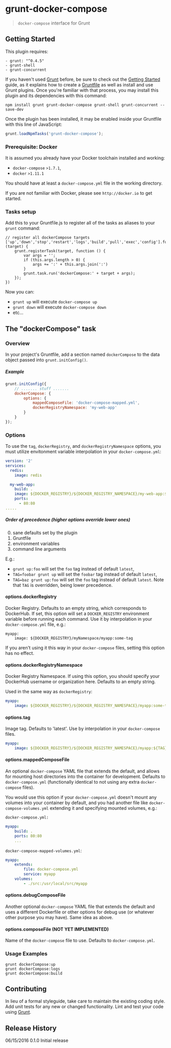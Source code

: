 # grunt-docker-compose

> `docker-compose` interface for Grunt

## Getting Started
This plugin requires:

	- grunt: "^0.4.5"
	- grunt-shell
	- grunt-concurrent

If you haven't used [Grunt](http://gruntjs.com/) before, be sure to check out the [Getting Started](http://gruntjs.com/getting-started) guide, as it explains how to create a [Gruntfile](http://gruntjs.com/sample-gruntfile) as well as install and use Grunt plugins. Once you're familiar with that process, you may install this plugin and its dependencies with this command:

```shell
npm install grunt grunt-docker-compose grunt-shell grunt-concurrent --save-dev
```

Once the plugin has been installed, it may be enabled inside your Gruntfile with this line of JavaScript:

```js
grunt.loadNpmTasks('grunt-docker-compose');
```

### Prerequisite: Docker
It is assumed you already have your Docker toolchain installed and working:

 - `docker-compose` `>1.7.1`, 
 - `docker` `>1.11.1`

You should have at least a `docker-compose.yml` file in the working directory.

If you are not familiar with Docker, please see `http://docker.io` to get started.

### Tasks setup
Add this to your Gruntfile.js to register all of the tasks as aliases to your `grunt` command:

	// register all dockerCompose targets
	['up','down','stop','restart','logs','build','pull','exec','config'].forEach(function (target) {
		grunt.registerTask(target, function () {
			var args = '';
			if (this.args.length > 0) {
				args += ':' + this.args.join(':')
			}
			grunt.task.run('dockerCompose:' + target + args);
		});
	})

Now you can:

- `grunt up` will execute `docker-compose up`
- `grunt down` will execute `docker-compose down`
- etc...


## The "dockerCompose" task

### Overview
In your project's Gruntfile, add a section named `dockerCompose` to the data object passed into `grunt.initConfig()`.

##### Example

```js
grunt.initConfig({
	// ....... stuff .......
	dockerCompose: {
   		options: {
   			mappedComposeFile: 'docker-compose-mapped.yml',
   			dockerRegistryNamespace: 'my-web-app'
   		}
	}
});
```

### Options

To use the `tag`, `dockerRegistry`, and `dockerRegistryNamespace` options, you must utilize envitonment variable interpolation in your `docker-compose.yml`:

```yaml
version: '2'
services:
  redis:
    image: redis

  my-web-app:
    build: .
    image: ${DOCKER_REGISTRY}/${DOCKER_REGISTRY_NAMESPACE}/my-web-app:${TAG}
    ports:
      - 80:80
.....
```


##### Order of precedence (higher options override lower ones)

0. sane defaults set by the plugin
0. Gruntfile
0. environment variables
0. command line arguments

E.g.:

- `grunt up:foo` will set the `foo` tag instead of default `latest`,
- `TAG=foobar grunt up` will set the `foobar` tag instead of default `latest`,
- `TAG=baz grunt up:foo` will set the `foo` tag instead of default `latest`. Note that `TAG` is overridden, being lower precedence.

#### options.dockerRegistry

Docker Registry. Defaults to an empty string, which corresponds to DockerHub. If set, this option will set a `DOCKER_REGISTRY` environment variable before running each command. Use it by interpolation in your `docker-compose.yml` file, e.g.:

```
myapp:
	image: ${DOCKER_REGISTRY}/myNamespace/myapp:some-tag
```

If you aren't using it this way in your `docker-compose` files, setting this option has no effect.

#### options.dockerRegistryNamespace

Docker Registry Namespace. If using this option, you should specify your DockerHub username or organization here. Defaults to an empty string.

Used in the same way as `dockerRegistry`:

```yaml
myapp:
	image: ${DOCKER_REGISTRY}/${DOCKER_REGISTRY_NAMESPACE}/myapp:some-tag
```


#### options.tag

Image tag. Defaults to 'latest'. Use by interpolation in your `docker-compose` files.

```yaml
myapp:
	image: ${DOCKER_REGISTRY}/${DOCKER_REGISTRY_NAMESPACE}/myapp:${TAG}
```


#### options.mappedComposeFile

An optional `docker-compose` YAML file that extends the default, and allows for mounting host directories into the container for development. Defaults to `docker-compose.yml` (functionally identical to not using any extra `docker-compose` files).

You would use this option if your `docker-compose.yml` doesn't mount any volumes into your container by default, and you had another file like `docker-compose-volumes.yml` extending it and specifying mounted volumes, e.g.:

`docker-compose.yml:`
```yaml
myapp:
	build: .
	ports: 80:80
	...
```

`docker-compose-mapped-volumes.yml`:
```yaml
myapp:
	extends:
		file: docker-compose.yml
		service: myapp
	volumes: 
		- ./src:/usr/local/src/myapp
```


#### options.debugComposeFile

Another optional `docker-compose` YAML file that extends the default and uses a different Dockerfile or other options for debug use (or whatever other purpose you may have). Same idea as above.


#### options.composeFile (NOT YET IMPLEMENTED)

Name of the `docker-compose` file to use. Defaults to `docker-compose.yml`.

### Usage Examples

```
grunt dockerCompose:up
grunt dockerCompose:logs
grunt dockerCompose:build
```

## Contributing
In lieu of a formal styleguide, take care to maintain the existing coding style. Add unit tests for any new or changed functionality. Lint and test your code using [Grunt](http://gruntjs.com/).

## Release History
06/15/2016 0.1.0 Initial release

